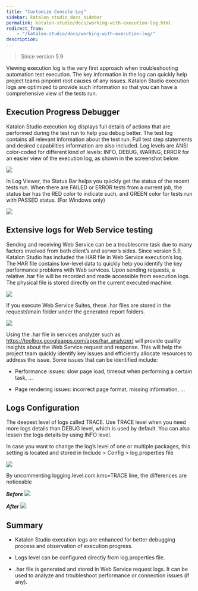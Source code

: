 ```yaml
---
title: "Customize Console Log"
sidebar: katalon_studio_docs_sidebar
permalink: katalon-studio/docs/working-with-execution-log.html
redirect_from:
    - "/katalon-studio/docs/working-with-execution-log/"
description:
---
```

> Since version 5.9

Viewing execution log is the very first approach when troubleshooting automation test execution. The key information in the log can quickly help project teams pinpoint root causes of any issues. Katalon Studio execution logs are optimized to provide such information so that you can have a comprehensive view of the tests run.

## Execution Progress Debugger


Katalon Studio execution log displays full details of actions that are performed during the test run to help you debug better. The test log contains all relevant information about the test run. Full test step statements and desired capabilities information are also included. Log levels are ANSI color-coded for different kind of levels: INFO, DEBUG, WARING, ERROR for an easier view of the execution log, as shown in the screenshot below.

![](https://github.com/katalon-studio/docs-images/raw/master/katalon-studio/docs/working-with-execution-log/new-log.png)


In Log Viewer, the Status Bar helps you quickly get the status of the recent tests run. When there are FAILED or ERROR tests from a current job, the status bar has the RED color to indicate such, and GREEN color for tests run with PASSED status. (For Windows only)

![](https://github.com/katalon-studio/docs-images/raw/master/katalon-studio/docs/working-with-execution-log/new-status-bar.png)


## Extensive logs for Web Service testing


Sending and receiving Web Service can be a troublesome task due to many factors involved from both client’s and server’s sides.  Since version 5.9, Katalon Studio has included the HAR file in Web Service execution’s log. The HAR file contains low-level data to quickly help you identify the key performance problems with Web services.
Upon sending requests, a relative .har file will be recorded and made accessible from execution logs. The physical file is stored directly on the current executed machine.

![](https://github.com/katalon-studio/docs-images/raw/master/katalon-studio/docs/working-with-execution-log/har-log.png)


If you execute Web Service Suites, these .har files are stored in the requests\main folder under the generated report folders.

![](https://github.com/katalon-studio/docs-images/raw/master/katalon-studio/docs/working-with-execution-log/har-location.png)


Using the .har file in services analyzer such as https://toolbox.googleapps.com/apps/har_analyzer/  will provide quality insights about the Web Service request and response. This will help the project team quickly identify key issues and efficiently allocate resources to address the issue. Some issues that can be identified include:

- Performance issues: slow page load, timeout when performing a certain task, ...

- Page rendering issues: incorrect page format, missing information, ...


## Logs Configuration

The deepest level of logs called TRACE. Use TRACE level when you need more logs details than DEBUG level, which is used by default. You can also lessen the logs details by using INFO level. 

In case you want to change the log’s level of one or multiple packages, this setting is located and stored in Include > Config > log.properties file

![](https://github.com/katalon-studio/docs-images/raw/master/katalon-studio/docs/working-with-execution-log/log-properties.png)


By uncommenting logging.level.com.kms=TRACE line, the differences are noticeable

**_Before_**
![](https://github.com/katalon-studio/docs-images/raw/master/katalon-studio/docs/working-with-execution-log/before-trace.png)


**_After_**
![](https://github.com/katalon-studio/docs-images/raw/master/katalon-studio/docs/working-with-execution-log/after-trace.png)


## Summary
- Katalon Studio execution logs are enhanced for better debugging process and observation of execution progress.

- Logs level can be configured directly from log.properties file.

- .har file is generated and stored in Web Service request logs. It can be used to analyze and troubleshoot performance or connection issues (if any).


